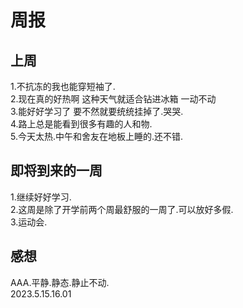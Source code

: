 # 周报 
## 上周 
1.不抗冻的我也能穿短袖了.  
2.现在真的好热啊 这种天气就适合钻进冰箱 一动不动  
3.能好好学习了 要不然就要统统挂掉了.哭哭.  
4.路上总是能看到很多有趣的人和物.  
5.今天太热.中午和舍友在地板上睡的.还不错.  
## 即将到来的一周 
1.继续好好学习.  
2.这周是除了开学前两个周最舒服的一周了.可以放好多假.  
3.运动会.  
## 感想 
AAA.平静.静态.静止不动.  
2023.5.15.16.01
